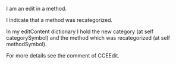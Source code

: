 I am an edit in a method.

I indicate that a method was recategorized.

In my editContent dictionary I hold the new category (at self categorySymbol) and the method which was recategorized (at self methodSymbol).

For more details see the comment of CCEEdit.